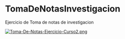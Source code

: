 # TomaDeNotasInvestigacion

Ejercicio de Toma de notas de investigacion

[![Toma-De-Notas-Ejercicio-Curso2.png](https://i.postimg.cc/j5Fxz4bv/Toma-De-Notas-Ejercicio-Curso2.png)](https://postimg.cc/tZFGbP7V)
